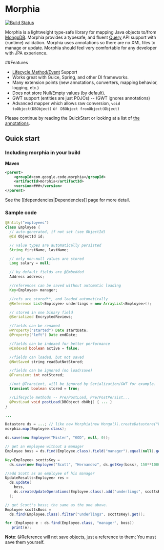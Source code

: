 # Morphia

[![Build Status](https://jenkins.10gen.com/job/morphia/badge/icon)](https://jenkins.10gen.com/job/morphia/)

Morphia is a lightweight type-safe library for mapping Java objects to/from [MongoDB](http://www.mongodb.org/).  Morphia provides a
typesafe, and fluent [Query](https://github.com/mongodb/morphia/wiki/Query) API support with (runtime) validation.  Morphia
uses annotations so there are no XML files to manage or update.  Morphia should feel very comfortable for any developer with JPA
experience.


##Features
- [Lifecycle Method/Event](LifecycleMethods) Support
- Works great with Guice, Spring, and other DI frameworks.
- Many extension points (new annotations, converters, mapping behavior, logging, etc.)
- Does not store Null/Empty values (by default).
- GWT support (entities are just POJOs) -- (GWT ignores annotations)
- Advanced mapper which allows raw conversion, `void toObject(DBObject)` or ` DBObject fromObject(Object)`

Please continue by reading the QuickStart or looking at a list of [the annotations](https://github.com/mongodb/morphia/wiki/AllAnnotations).

## Quick start

### Including morphia in your build
**Maven**

```xml
<parent>
    <groupId>com.google.code.morphia</groupId>
    <artifactId>morphia</artifactId>
    <version>###</version>
</parent>
```

See the [[dependencies|Dependencies]] page for more detail.

### Sample code
```java
@Entity("employees")
class Employee {
  // auto-generated, if not set (see ObjectId)
  @Id ObjectId id;

  // value types are automatically persisted
  String firstName, lastName;

  // only non-null values are stored
  Long salary = null;

  // by default fields are @Embedded
  Address address;

  //references can be saved without automatic loading
  Key<Employee> manager;

  //refs are stored**, and loaded automatically
  @Reference List<Employee> underlings = new ArrayList<Employee>();

  // stored in one binary field
  @Serialized EncryptedReviews;

  //fields can be renamed
  @Property("started") Date startDate;
  @Property("left") Date endDate;

  //fields can be indexed for better performance
  @Indexed boolean active = false;

  //fields can loaded, but not saved
  @NotSaved string readButNotStored;

  //fields can be ignored (no load/save)
  @Transient int notStored;

  //not @Transient, will be ignored by Serialization/GWT for example.
  transient boolean stored = true;

  //Lifecycle methods -- Pre/PostLoad, Pre/PostPersist...
  @PostLoad void postLoad(DBObject dbObj) { ... }
}

...

Datastore ds = ...; // like new Morphia(new Mongo()).createDatastore("hr")
morphia.map(Employee.class);

ds.save(new Employee("Mister", "GOD", null, 0));

// get an employee without a manager
Employee boss = ds.find(Employee.class).field("manager").equal(null).get();

Key<Employee> scottsKey =
  ds.save(new Employee("Scott", "Hernandez", ds.getKey(boss), 150**1000));

//add Scott as an employee of his manager
UpdateResults<Employee> res =
  ds.update(
    boss,
    ds.createUpdateOperations(Employee.class).add("underlings", scottsKey)
  );

// get Scott's boss; the same as the one above.
Employee scottsBoss =
  ds.find(Employee.class).filter("underlings", scottsKey).get();

for (Employee e : ds.find(Employee.class, "manager", boss))
   print(e);
```

**Note**: @Reference will not save objects, just a reference to them; You must save them yourself.